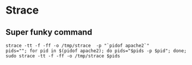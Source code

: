 # Strace
## Super funky command
```
strace -tt -f -ff -o /tmp/strace  -p "`pidof apache2`"
pids=""; for pid in $(pidof apache2); do pids="$pids -p $pid"; done; sudo strace -tt -f -ff -o /tmp/strace $pids
```
